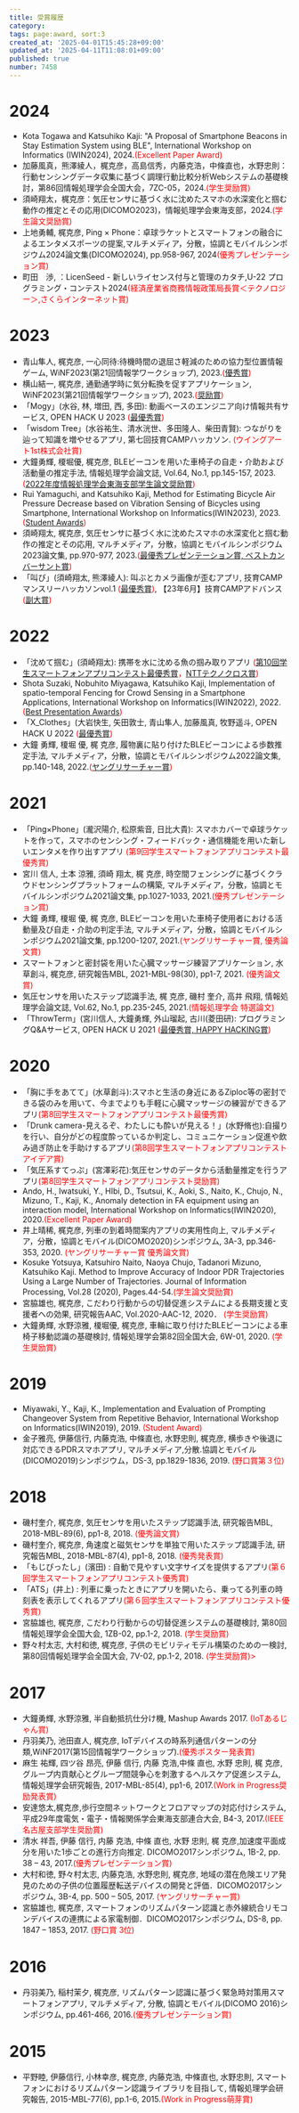 ```yaml
---
title: 受賞履歴
category:
tags: page:award, sort:3
created_at: '2025-04-01T15:45:28+09:00'
updated_at: '2025-04-11T11:08:01+09:00'
published: true
number: 7458
---
```


# 2024
- Kota Togawa and Katsuhiko Kaji: "A Proposal of Smartphone Beacons in Stay Estimation System using BLE", International Workshop on Informatics (IWIN2024), 2024.<span style="color: red; ">(Excellent Paper Award)</span>
- 加藤風真，熊澤綾人，梶克彦，高島信秀，内藤克浩，中條直也，水野忠則：行動センシングデータ収集に基づく調理行動比較分析Webシステムの基礎検討，第86回情報処理学会全国大会，7ZC-05，2024.<span style="color: red;">(学生奨励賞)</span>
- 須崎翔太，梶克彦：気圧センサに基づく水に沈めたスマホの水深変化と掴む動作の推定とその応用(DICOMO2023)，情報処理学会東海支部，2024.<span style="color: red;">(学生論文奨励賞)</span>
- 上地勇輔, 梶克彦, Ping × Phone：卓球ラケットとスマートフォンの融合によるエンタメスポーツの提案,マルチメディア，分散，協調とモバイルシンポジウム2024論文集(DICOMO2024), pp.958-967, 2024<span style="color: red; ">(優秀プレゼンテーション賞)</span>
- 町田　渉, ：LicenSeed - 新しいライセンス付与と管理のカタチ,U-22 プログラミング・コンテスト2024<span style="color: red; ">(経済産業省商務情報政策局長賞＜テクノロジー＞,さくらインターネット賞)</span>

# 2023
- 青山隼人, 梶克彦, 一心同待:待機時間の退屈さ軽減のための協力型位置情報ゲーム, WiNF2023(第21回情報学ワークショップ), 2023.<span style="color: red;">([優秀賞](https://sites.google.com/view/winf2023/%E8%A1%A8%E5%BD%B0))</span>
- 横山結一, 梶克彦, 通勤通学時に気分転換を促すアプリケーション, WiNF2023(第21回情報学ワークショップ), 2023.<span style="color: red;">([奨励賞](https://sites.google.com/view/winf2023/%E8%A1%A8%E5%BD%B0))</span>
- 「Mogy」(水谷, 林, 増田, 西, 多田): 動画ベースのエンジニア向け情報共有サービス, OPEN HACK U 2023 <span style="color: red;">([最優秀賞](https://hacku.yahoo.co.jp/hacku2023_nagoya/))</span>
- 「wisdom Tree」(水谷祐生、清水洸世、多田隆人、柴田青賢): つながりを辿って知識を増やせるアプリ, 第七回技育CAMPハッカソン. <span style="color: red;">(ウイングアート1st株式会社賞)</span>
- 大鐘勇輝, 榎堀優, 梶克彦, BLEビーコンを用いた車椅子の自走・介助および活動量の推定手法, 情報処理学会論文誌, Vol.64, No.1, pp.145-157, 2023. <span style="color: red; ">([2022年度情報処理学会東海支部学生論文奨励賞](https://www.ipsj-tokai.jp/jigyou/shourei/prizelist.html))</span>
- Rui Yamaguchi, and Katsuhiko Kaji, Method for Estimating Bicycle Air Pressure Decrease based on Vibration Sensing of Bicycles using Smartphone, International Workshop on Informatics(IWIN2023), 2023. <span style="color: red; ">([Student Awards](http://www.infsoc.org/conference/iwin2023/award))</span>
- 須崎翔太, 梶克彦, 気圧センサに基づく水に沈めたスマホの水深変化と掴む動作の推定とその応用, マルチメディア，分散，協調とモバイルシンポジウム2023論文集, pp.970-977, 2023.<span style="color: red; ">([最優秀プレゼンテーション賞, ベストカンバーサント賞](https://dicomo.org/commendation/))</span>
- 「叫び」(須崎翔太, 熊澤綾人): 叫ぶとカメラ画像が歪むアプリ, 技育CAMPマンスリーハッカソンvol.1 <span style="color: red;">([最優秀賞](https://twitter.com/geek_pjt/status/1639925747241619456?t=blYn6YjDCe-L5b86V0MEZQ&s=19))</span>, 【23年6月】技育CAMPアドバンス<span style="color: red;">([副大賞](https://twitter.com/geek_pjt/status/1672546580401127425))</span>

# 2022
- 「沈めて掴む」(須崎翔太): 携帯を水に沈める魚の掴み取りアプリ <span style="color: red; ">([第10回学生スマートフォンアプリコンテスト最優秀賞](http://contest2022.sig-cds.net/)，[NTTテクノクロス賞](http://contest2022.sig-cds.net/))</span>
- Shota Suzaki, Nobuhito Miyagawa, Katsuhiko Kaji, Implementation of spatio-temporal Fencing for Crowd Sensing in a Smartphone Applications, International Workshop on Informatics(IWIN2022), 2022. <span style="color: red; ">([Best Presentation Awards](http://www.infsoc.org/conference/iwin2022/award))</span>
- 「X_Clothes」(大岩快生, 矢田敦士, 青山隼人, 加藤風真, 牧野遥斗, OPEN HACK U 2022 <span style="color: red;">([最優秀賞](https://hacku.yahoo.co.jp/hacku2022online/))</span>
- 大鐘 勇輝, 榎堀 優, 梶 克彦, 履物裏に貼り付けたBLEビーコンによる歩数推定手法, マルチメディア，分散，協調とモバイルシンポジウム2022論文集, pp.140-148, 2022.<span style="color: red;">([ヤングリサーチャー賞](https://dicomo.org/2022/commendation/))</span>


# 2021
- 「Ping×Phone」(瀧沢陽介, 松原紫音, 日比大貴): スマホカバーで卓球ラケットを作って，スマホのセンシング・フィードバック・通信機能を用いた新しいエンタメを作り出すアプリ <span style="color: red; ">(第9回学生スマートフォンアプリコンテスト最優秀賞)</span>
- 宮川 信人, 土本 涼雅, 須崎 翔太, 梶 克彦, 時空間フェンシングに基づくクラウドセンシングプラットフォームの構築, マルチメディア，分散，協調とモバイルシンポジウム2021論文集, pp.1027-1033, 2021.<span style="color: red; ">(優秀プレゼンテーション賞)</span>
- 大鐘 勇輝, 榎堀 優, 梶 克彦, BLEビーコンを用いた車椅子使用者における活動量及び自走・介助の判定手法, マルチメディア，分散，協調とモバイルシンポジウム2021論文集, pp.1200-1207, 2021.<span style="color: red; ">(ヤングリサーチャー賞, 優秀論文賞)</span>
- スマートフォンと密封袋を用いた心臓マッサージ練習アプリケーション, 水草創斗, 梶克彦, 研究報告MBL, 2021-MBL-98(30), pp1-7, 2021. <span style="color: red; ">(優秀論文賞)</span>
- 気圧センサを用いたステップ認識手法, 梶 克彦, 磯村 奎介, 高井 飛翔, 情報処理学会論文誌, Vol.62, No.1, pp.235-245, 2021.<span style="color: red; ">(情報処理学会 特選論文)</span>
- 「ThrowTerm」(宮川信人, 大鐘勇輝, 外山瑠起, 古川(菱田研): プログラミングQ&Aサービス, OPEN HACK U 2021 <span style="color: red;">([最優秀賞, HAPPY HACKING賞](https://hacku.yahoo.co.jp/hacku2021online1/))</span>

# 2020
- 「胸に手をあてて」(水草創斗):スマホと生活の身近にあるZiploc等の密封できる袋のみを用いて、今までよりも手軽に心臓マッサージの練習ができるアプリ<span style="color: red; ">(第8回学生スマートフォンアプリコンテスト最優秀賞)</span>
- 「Drunk camera-見えるぞ、わたしにも酔いが見える！」(水野脩也):自撮りを行い、自分がどの程度酔っているか判定し、コミュニケーション促進や飲み過ぎ防止を手助けするアプリ<span style="color: red; ">(第8回学生スマートフォンアプリコンテストアイデア賞)</span>
- 「気圧系すてっぷ」(宮澤彩花):気圧センサのデータから活動量推定を行うアプリ<span style="color: red; ">(第8回学生スマートフォンアプリコンテスト奨励賞)</span>
- Ando, H., Iwatsuki, Y., HIbi, D., Tsutsui, K., Aoki, S., Naito, K., Chujo, N., Mizuno, T., Kaji, K., Anomaly detection in FA equipment using an interaction model, International Workshop on Informatics(IWIN2020), 2020.<span style="color: red; ">(Excellent Paper Award)</span>
- 井上晴稀, 梶克彦, 列車の到着時間案内アプリの実用性向上, マルチメディア，分散，協調とモバイル(DICOMO2020)シンポジウム, 3A-3, pp.346-353, 2020. <span style="color: red; ">(ヤングリサーチャー賞 優秀論文賞)</span>
- Kosuke Yotsuya, Katsuhiro Naito, Naoya Chujo, Tadanori Mizuno, Katsuhiko Kaji. Method to Improve Accuracy of Indoor PDR Trajectories Using a Large Number of Trajectories. Journal of Information Processing, Vol.28 (2020), Pages.44-54.<span style="color: red; ">(学生論文奨励賞)</span>
- 宮脇雄也, 梶克彦, こだわり行動からの切替促進システムによる長期支援と支援者への効果, 研究報告AAC, Vol.2020-AAC-12, 2020． <span style="color: red; ">(学生奨励賞)</span>
- 大鐘勇輝, 水野涼雅, 榎堀優, 梶克彦, 車輪に取り付けたBLEビーコンによる車椅子移動認識の基礎検討, 情報処理学会第82回全国大会, 6W-01, 2020. <span style="color: red; ">(学生奨励賞)</span>

# 2019
- Miyawaki, Y., Kaji, K., Implementation and Evaluation of Prompting Changeover System from Repetitive Behavior, International Workshop on Informatics(IWIN2019), 2019. <span style="color: red; ">(Student Award)</span>
- 金子雅亮, 伊藤信行, 内藤克浩, 中條直也, 水野忠則, 梶克彦, 横歩きや後退に対応できるPDRスマホアプリ, マルチメディア,分散.協調とモバイル(DICOMO2019)シンポジウム，DS-3, pp.1829-1836, 2019. <span style="color: red; ">(野口賞第３位)</span>

# 2018
- 磯村奎介, 梶克彦, 気圧センサを用いたステップ認識手法, 研究報告MBL, 2018-MBL-89(6), pp1-8, 2018. <span style="color: red; ">(優秀論文賞)</span>
- 磯村奎介, 梶克彦, 角速度と磁気センサを単独で用いたステップ認識手法, 研究報告MBL, 2018-MBL-87(4), pp1-8, 2018. <span style="color: red; ">(優秀発表賞)</span>
- 「もじぴったし」(濱田) : 自動で見やすい文字サイズを提供するアプリ<span style="color: red; ">(第６回学生スマートフォンアプリコンテスト優秀賞)</span>
- 「ATS」(井上) : 列車に乗ったときにアプリを開いたら、乗ってる列車の時刻表を表示してくれるアプリ<span style="color: red; ">(第６回学生スマートフォンアプリコンテスト優秀賞)</span>
- 宮脇雄也, 梶克彦, こだわり行動からの切替促進システムの基礎検討, 第80回情報処理学会全国大会, 1ZB-02, pp.1-2, 2018. <span style="color: red; ">(学生奨励賞)</span>
- 野々村太志, 大村和徳, 梶克彦, 子供のモビリティモデル構築のための一検討, 第80回情報処理学会全国大会, 7V-02, pp.1-2, 2018. <span style="color: red; ">(学生奨励賞)></span>

# 2017
- 大鐘勇輝, 水野涼雅, 半自動抵抗仕分け機, Mashup Awards 2017. <span style="color: red; ">(IoTあるじゃん賞)</span>
- 丹羽美乃, 池田直人, 梶克彦, IoTデバイスの時系列通信パターンの分類,WiNF2017(第15回情報学ワークショップ).<span style="color: red; ">(優秀ポスター発表賞)</span>
- 麻生 祐輝, 四ツ谷 昂亮, 伊藤 信行, 内藤 克浩,中條 直也, 水野 忠則, 梶 克彦, グループ内貢献心とグループ間競争心を刺激するヘルスケア促進システム, 情報処理学会研究報告, 2017-MBL-85(4), pp1-6, 2017.<span style="color: red; ">(Work in Progress奨励発表賞)</span>
- 安達悠太,梶克彦,歩行空間ネットワークとフロアマップの対応付けシステム,平成29年度電気・電子・情報関係学会東海支部連合大会, B4-3, 2017.<span style="color: red; ">(IEEE名古屋支部学生奨励賞)</span>
- 清水 祥吾, 伊藤 信行, 内藤 克浩, 中條 直也, 水野 忠則, 梶 克彦,加速度平面成分を用いた1歩ごとの進行方向推定. DICOMO2017シンポジウム, 1B-2, pp. 38 – 43, 2017.<span style="color: red; ">(優秀プレゼンテーション賞)</span>
- 大村和徳, 野々村太志, 内藤克浩, 水野忠則, 梶克彦, 地域の潜在危険エリア発見のための子供の位置履歴転送デバイスの開発と評価．DICOMO2017シンポジウム, 3B-4, pp. 500 – 505, 2017. <span style="color: red; ">(ヤングリサーチャー賞)</span>
- 宮脇雄也, 梶克彦, スマートフォンのリズムパターン認識と赤外線統合リモコンデバイスの連携による家電制御．DICOMO2017シンポジウム, DS-8, pp. 1847 – 1853, 2017. <span style="color: red; ">(野口賞 3位)</span>


# 2016
- 丹羽美乃, 稲村茉夕, 梶克彦, リズムパターン認識に基づく緊急時対策用スマートフォンアプリ, マルチメディア, 分散, 協調とモバイル(DICOMO 2016)シンポジウム, pp.461-466, 2016.<span style="color: red; ">(優秀プレゼンテーション賞)</span>

# 2015
- 平野睦, 伊藤信行, 小林幸彦, 梶克彦, 内藤克浩, 中條直也, 水野忠則, スマートフォンにおけるリズムパターン認識ライブラリを目指して, 情報処理学会研究報告, 2015-MBL-77(6), pp.1-6, 2015.<span style="color: red; ">(Work in Progress萌芽賞)</span>

